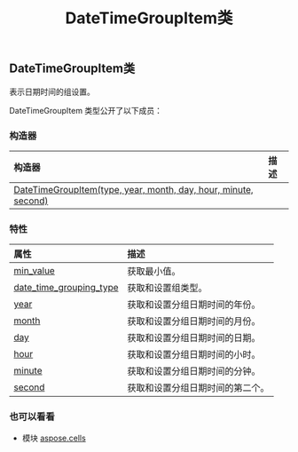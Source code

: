 ﻿---
title: DateTimeGroupItem类
second_title: Aspose.Cells for Python via .NET API 参考资料
description:
type: docs
weight: 450
url: /zh/python-net/aspose.cells/datetimegroupitem/
is_root: false
---
##  DateTimeGroupItem类
表示日期时间的组设置。



DateTimeGroupItem 类型公开了以下成员：

### 构造器
|构造器|描述|
| :- | :- |
| [DateTimeGroupItem(type, year, month, day, hour, minute, second)](/cells/zh/python-net/aspose.cells/datetimegroupitem/__init__/#DateTimeGroupingType-int-int-int-int-int-int) |  |


### 特性
|属性|描述|
| :- | :- |
| [min_value](/cells/zh/python-net/aspose.cells/datetimegroupitem/min_value) |获取最小值。|
| [date_time_grouping_type](/cells/zh/python-net/aspose.cells/datetimegroupitem/date_time_grouping_type) |获取和设置组类型。|
| [year](/cells/zh/python-net/aspose.cells/datetimegroupitem/year) |获取和设置分组日期时间的年份。|
| [month](/cells/zh/python-net/aspose.cells/datetimegroupitem/month) |获取和设置分组日期时间的月份。|
| [day](/cells/zh/python-net/aspose.cells/datetimegroupitem/day) |获取和设置分组日期时间的日期。|
| [hour](/cells/zh/python-net/aspose.cells/datetimegroupitem/hour) |获取和设置分组日期时间的小时。|
| [minute](/cells/zh/python-net/aspose.cells/datetimegroupitem/minute) |获取和设置分组日期时间的分钟。|
| [second](/cells/zh/python-net/aspose.cells/datetimegroupitem/second) |获取和设置分组日期时间的第二个。|



### 也可以看看
* 模块 [aspose.cells](..)
